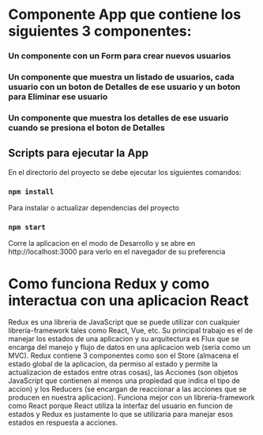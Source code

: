# Componente App que contiene los siguientes 3 componentes:

### Un componente con un Form para crear nuevos usuarios
### Un componente que muestra un listado de usuarios, cada usuario con un boton de Detalles de ese usuario y un boton para Eliminar ese usuario
### Un componente que muestra los detalles de ese usuario cuando se presiona el boton de Detalles


## Scripts para ejecutar la App

En el directorio del proyecto se debe ejecutar los siguientes comandos:

### `npm install`

Para instalar o actualizar dependencias del proyecto 

### `npm start`

Corre la aplicacion en el modo de Desarrollo y se abre en http://localhost:3000 para verlo en el navegador de su preferencia

# Como funciona Redux y como interactua con una aplicacion React

Redux es una libreria de JavaScript que se puede utilizar con cualquier libreria-framework tales como React, Vue, etc. Su principal trabajo es el de manejar los estados de una aplicacion y su arquitectura es Flux que se encarga del manejo y flujo de datos en una aplicacion web (seria como un MVC). Redux contiene 3 componentes como son el Store (almacena el estado global de la aplicacion, da permiso al estado y permite la actualizacion de estados entre otras cosas), las Acciones (son objetos JavaScript que contienen al menos una propiedad que indica el tipo de accion) y los Reducers (se encargan de reaccionar a las acciones que se producen en nuestra aplicacion). Funciona mejor con un libreria-framework como React porque React utiliza la interfaz del usuario en funcion de estados y Redux es justamente lo que se utilizaria para manejar esos estados en respuesta a acciones.

